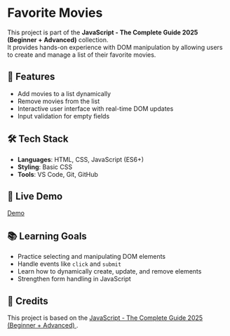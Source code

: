 # Favorite Movies

This project is part of the **JavaScript - The Complete Guide 2025 (Beginner + Advanced)** collection.  
It provides hands-on experience with DOM manipulation by allowing users to create and manage a list of their favorite movies.

## 📌 Features
- Add movies to a list dynamically
- Remove movies from the list
- Interactive user interface with real-time DOM updates
- Input validation for empty fields

## 🛠️ Tech Stack
- **Languages**: HTML, CSS, JavaScript (ES6+)
- **Styling**: Basic CSS
- **Tools**: VS Code, Git, GitHub

## 🚀 Live Demo
[Demo](https://flavia3107.github.io/javascript-working-with-dom/)


## 📚 Learning Goals
- Practice selecting and manipulating DOM elements
- Handle events like `click` and `submit`
- Learn how to dynamically create, update, and remove elements
- Strengthen form handling in JavaScript

## 📖 Credits
This project is based on the [JavaScript - The Complete Guide 2025 (Beginner + Advanced)
](https://www.udemy.com/course/javascript-the-complete-guide-2020-beginner-advanced/).
